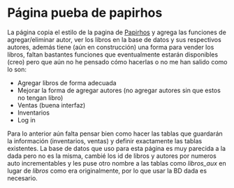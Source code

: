# Página pueba de papirhos

La página copia el estilo de la pagina de [Papirhos](http://texedores.matem.unam.mx/publicaciones/index.html)
y agrega las funciones de agregar/eliminar autor, ver los libros en la base de datos y sus respectivos autores, 
además tiene (aún en construcción) una forma para vender los libros, faltan bastantes funciones que eventualmente 
estarán disponibles (creo) pero que aún no he pensado cómo hacerlas o no me han salido como lo son:
- Agregar libros de forma adecuada
- Mejorar la forma de agregar autores (no agregar autores sin que estos no tengan libro)
- Ventas (buena interfaz)
- Inventarios
- Log in

Para lo anterior aún falta pensar bien como hacer las tablas que guardarán la información (inventarios, ventas)
y definir exactamente las tablas existentes.
La base de datos que uso para esta página es muy parecida a la dada pero no es la misma, cambié los id de libros y autores
por numeros auto incrementables y les puse otro nombre a las tablas como _libros_aux_ en lugar de _libros_ como era 
originalmente, por lo que usar la BD dada es necesario.
